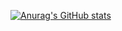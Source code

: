 [![Anurag's GitHub stats](https://github-readme-stats.vercel.app/api?username=minminlittleshrimp&count_private=true)](https://github.com/anuraghazra/github-readme-stats)

